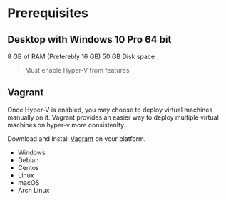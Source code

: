 # Prerequisites

## Desktop with Windows 10 Pro 64 bit 

8 GB of RAM (Preferebly 16 GB)
50 GB Disk space

> Must enable Hyper-V from features

## Vagrant

Once Hyper-V is enabled, you may choose to deploy virtual machines manually on it.
Vagrant provides an easier way to deploy multiple virtual machines on hyper-v more consistenlty.

Download and Install [Vagrant](https://www.vagrantup.com/) on your platform.

- Windows 
- Debian
- Centos
- Linux
- macOS
- Arch Linux